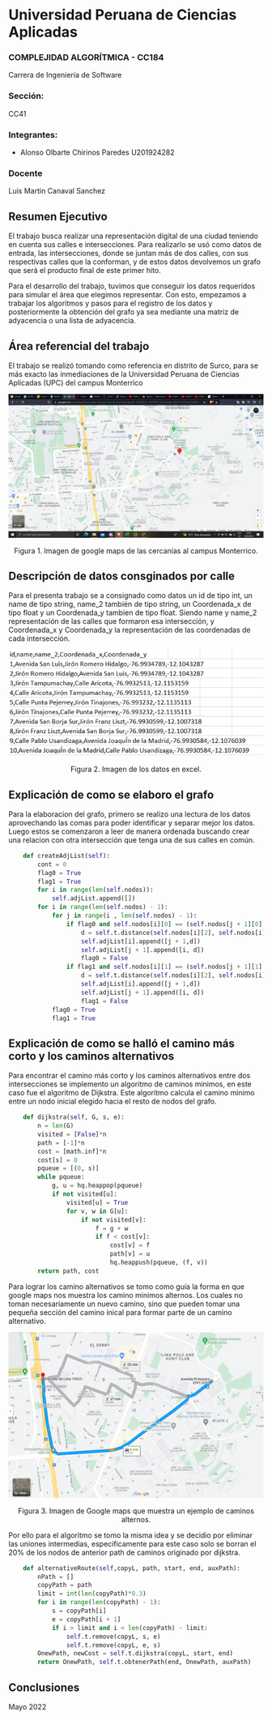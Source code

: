 # Universidad Peruana de Ciencias Aplicadas

### COMPLEJIDAD ALGORÍTMICA - CC184

Carrera de Ingeniería de Software

### Sección: 
CC41

### Integrantes:
* Alonso Olbarte Chirinos Paredes U201924282

### Docente
Luis Martin Canaval Sanchez

## Resumen Ejecutivo
El trabajo busca realizar una representación digital de una ciudad teniendo en cuenta sus calles e intersecciones. Para realizarlo se usó como datos de entrada, las intersecciones, donde se juntan más de dos calles, con sus respectivas calles que la conforman, y de estos datos devolvemos un grafo que será el producto final de este primer hito.

Para el desarrollo del trabajo, tuvimos que conseguir los datos requeridos para simular el área que elegimos representar. Con esto, empezamos a trabajar los algoritmos y pasos para el registro de los datos y posteriormente la obtención del grafo ya sea mediante una matriz de adyacencia o una lista de adyacencia.

## Área referencial del trabajo
El trabajo se realizó tomando como referencia en distrito de Surco, para se más exacto las inmediaciones de la Universidad Peruana de Ciencias Aplicadas (UPC) del campus Monterrico

<p align="center">
  <img src="./assets/mapa-UPC.png" alt=""/>
  <p align="center">Figura 1. Imagen de google maps de las cercanías al campus Monterrico.</p>  
</p>

## Descripción de datos consginados por calle
Para el presenta trabajo se a consignado como datos un id de tipo int, un name de tipo string, name_2 también de tipo string, un Coordenada_x de tipo float y un Coordenada_y tambien de tipo float. Siendo name y name_2 representación de las calles que formaron esa intersección, y Coordenada_x y Coordenada_y la representación de las coordenadas de cada intersección.

<p align="center">
  <img src="./assets/datos-en-excel.png" alt=""/>
  <p align="center">Figura 2. Imagen de los datos en excel.</p>  
</p>

## Explicación de como se elaboro el grafo
Para la elaboracion del grafo, primero se realizo una lectura de los datos aprovechando las comas para poder identificar y separar mejor los datos. Luego estos se comenzaron a leer de manera ordenada buscando crear una relacion con otra intersección que tenga una de sus calles en común.
```python
    def createAdjList(self):
        cont = 0
        flag0 = True
        flag1 = True
        for i in range(len(self.nodos)):
            self.adjList.append([])
        for i in range(len(self.nodos) - 1):
            for j in range(i , len(self.nodos) - 1):
                if flag0 and self.nodos[i][0] == (self.nodos[j + 1][0] or self.nodos[j + 1][1]):
                    d = self.t.distance(self.nodos[i][2], self.nodos[i][3],self.nodos[j + 1][2], self.nodos[j + 1][3])
                    self.adjList[i].append([j + 1,d])
                    self.adjList[j + 1].append([i, d])
                    flag0 = False
                if flag1 and self.nodos[i][1] == (self.nodos[j + 1][1] or self.nodos[j + 1][0]):
                    d = self.t.distance(self.nodos[i][2], self.nodos[i][3],self.nodos[j + 1][2], self.nodos[j + 1][3])
                    self.adjList[i].append([j + 1,d])
                    self.adjList[j + 1].append([i, d])
                    flag1 = False
            flag0 = True
            flag1 = True
```
## Explicación de como se halló el camino más corto y los caminos alternativos
Para encontrar el camino más corto y los caminos alternativos entre dos intersecciones se implemento un algoritmo de caminos minimos, en este caso fue el algoritmo de Dijkstra. 
Este algoritmo calcula el camino minimo entre un nodo inicial elegido hacia el resto de nodos del grafo. 
```python
    def dijkstra(self, G, s, e):
        n = len(G)
        visited = [False]*n
        path = [-1]*n
        cost = [math.inf]*n
        cost[s] = 0
        pqueue = [(0, s)]
        while pqueue:
            g, u = hq.heappop(pqueue)
            if not visited[u]:
                visited[u] = True
                for v, w in G[u]:
                    if not visited[v]:
                        f = g + w
                        if f < cost[v]:
                            cost[v] = f
                            path[v] = u
                            hq.heappush(pqueue, (f, v))
        return path, cost
```

Para lograr los camino alternativos se tomo como guía la forma en que google maps nos muestra los camino minimos alternos. Los cuales no toman necesariamente un nuevo camino, sino que pueden tomar una pequeña sección del camino inical para formar parte de un camino alternativo.

<p align="center">
  <img src="./assets/mapa-rutas.png" alt=""/>
  <p align="center">Figura 3. Imagen de Google maps que muestra un ejemplo de caminos alternos.</p>  
</p>

Por ello para el algoritmo se tomo la misma idea y se decidio por eliminar las uniones intermedias, especificamente para este caso solo se borran el 20% de los nodos de anterior path de caminos originado por dijkstra.
```python
    def alternativeRoute(self,copyL, path, start, end, auxPath):
        nPath = []
        copyPath = path
        limit = int(len(copyPath)*0.3)
        for i in range(len(copyPath) - 1):
            s = copyPath[i]
            e = copyPath[i + 1]
            if i > limit and i < len(copyPath) - limit:
                self.t.remove(copyL, s, e) 
                self.t.remove(copyL, e, s)
        OnewPath, newCost = self.t.dijkstra(copyL, start, end)
        return OnewPath, self.t.obtenerPath(end, OnewPath, auxPath)
```
## Conclusiones


Mayo 2022
